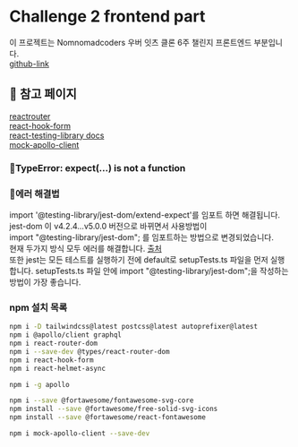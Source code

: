 # Challenge 2 frontend part

이 프로젝트는 Nomnomadcoders 우버 잇츠 클론 6주 챌린지 프론트엔드 부분입니다.\
[github-link](https://github.com/cloudydong/challenge2)

## 📄 참고 페이지

[reactrouter](https://reactrouter.com/web/guides/quick-start)  
[react-hook-form](https://react-hook-form.com/get-started)  
[react-testing-library docs](https://testing-library.com/docs/react-testing-library/example-intro)  
[mock-apollo-client](https://github.com/Mike-Gibson/mock-apollo-client)

### 🚨TypeError: expect(...) is not a function

### 🤔에러 해결법

import '@testing-library/jest-dom/extend-expect'를 임포트 하면 해결됩니다.  
jest-dom 이 v4.2.4...v5.0.0 버전으로 바뀌면서 사용방법이  
import "@testing-library/jest-dom"; 를 임포트하는 방법으로 변경되었습니다.  
현재 두가지 방식 모두 에러를 해결합니다. [출처](https://github.com/testing-library/jest-dom/compare/v4.2.4...v5.0.0)  
또한 jest는 모든 테스트를 실행하기 전에 default로 setupTests.ts 파일을 먼저 실행합니다.
setupTests.ts 파일 안에 import "@testing-library/jest-dom";을 작성하는 방법이 가장 좋습니다.

### npm 설치 목록

```bash
npm i -D tailwindcss@latest postcss@latest autoprefixer@latest
npm i @apollo/client graphql
npm i react-router-dom
npm i --save-dev @types/react-router-dom
npm i react-hook-form
npm i react-helmet-async

npm i -g apollo

npm i --save @fortawesome/fontawesome-svg-core
npm install --save @fortawesome/free-solid-svg-icons
npm install --save @fortawesome/react-fontawesome

npm i mock-apollo-client --save-dev
```

